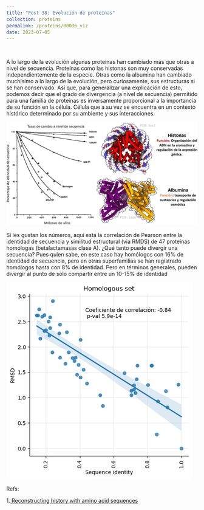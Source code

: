 ```yaml
---
title: "Post 38: Evolución de proteínas"
collection: proteins
permalink: /proteins/00036_viz
date: 2023-07-05
---
```


&nbsp;

A lo largo de la evolución algunas proteínas han cambiado más que otras a nivel de secuencia. Proteínas como las histonas son muy conservadas independientemente de la especie. Otras como la albumina han cambiado muchísimo a lo largo de la evolución, pero curiosamente, sus estructuras si se han conservado. Así que, para generalizar una explicación de esto, podemos decir que el grado de divergencia (a nivel de secuencia) permitido para una familia de proteínas es inversamente proporcional a la importancia de su función en la célula. Célula que a su vez se encuentra en un contexto histórico determinado por su ambiente y sus interacciones.  

![img](/images/proteins/00037_evo.jpg)

Sí les gustan los números, aquí está la correlación de Pearson entre la identidad de secuencia y similitud estructural (via RMDS) de 47 proteínas homologas (betalactamasas clase A). ¿Qué tanto puede divergir una secuencia? Pues quien sabe, en este caso hay homólogos con 16% de identidad de secuencia, pero en otras superfamilias se han registrado homólogos hasta con 8% de identidad. Pero en términos generales, pueden divergir al punto de solo compartir entre un 10-15% de identidad

![img](/images/proteins/00037_num.jpg)

Refs:

1.[ Reconstructing history with amino acid sequences](https://onlinelibrary.wiley.com/doi/10.1002/pro.5560010201)



